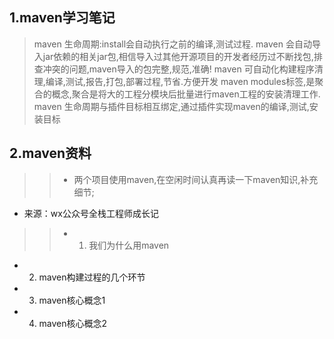 ## 1.maven学习笔记
> maven 生命周期:install会自动执行之前的编译,测试过程.
> maven 会自动导入jar依赖的相关jar包,相信导入过其他开源项目的开发者经历过不断找包,排查冲突的问题,maven导入的包完整,规范,准确!
> maven 可自动化构建程序清理,编译,测试,报告,打包,部署过程,节省.方便开发
> maven  modules标签,是聚合的概念,聚合是将大的工程分模块后批量进行maven工程的安装清理工作.
> maven 生命周期与插件目标相互绑定,通过插件实现maven的编译,测试,安装目标
## 2.maven资料
>> * 两个项目使用maven,在空闲时间认真再读一下maven知识,补充细节;
   * 来源：wx公众号全栈工程师成长记
>> * 1. 我们为什么用maven  
   * 2. maven构建过程的几个环节
   * 3. maven核心概念1
   * 4. maven核心概念2
